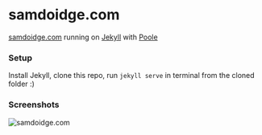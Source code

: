 # samdoidge.com

[samdoidge.com](http://samdoidge.com) running on [Jekyll](http://jekyllrb.com) with [Poole](https://github.com/poole/poole)

### Setup

Install Jekyll, clone this repo, run `jekyll serve` in terminal from the cloned folder :)

### Screenshots

![samdoidge.com](http://samdoidge.com/assets/samdoidge-2015-10-19.png)
